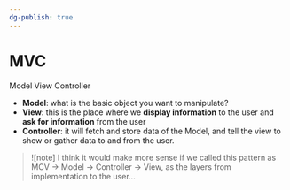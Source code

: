 ```yaml
---
dg-publish: true
---
```

# MVC

Model View Controller

- **Model**: what is the basic object you want to manipulate?
- **View**: this is the place where we **display information** to the user and **ask for information** from the user
- **Controller**: it will fetch and store data of the Model, and tell the view to show or gather data to and from the user.

> ![note]
> I think it would make more sense if we called this pattern as MCV -> Model -> Controller -> View, as the layers from implementation to the user...